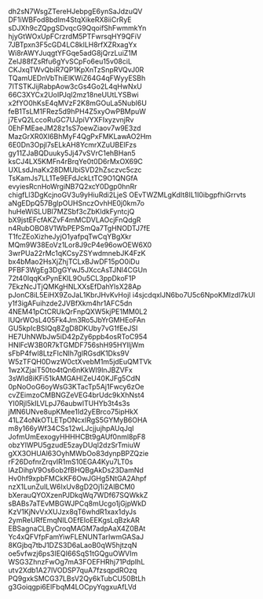 dh2sN7WsgZTereHJebpgE6ynSaJdzuQV
DF1iWBFod8bdIm4StqXikeRX8iiCrRyE
sDJXh9cZQpgSDvqcG9QqoifShFwmmkYn
hjyGtWOxUpFCrzrdM5PTFwrsqHY9QFiV
7JBTpxn3F5cGD4LC8klLH8rfXZRxagYx
Wi8rAWYJuqgtYFGqe5adG8jQrzLuiZ1M
ZelJ88fZsRfu6gYvSCpFo6eu15v08ciL
CKJxqTWvQbiR7QP1KpXnTzSnpRVQvJ0R
TQamUEDnVbThiElKWiZ64G4qFWyyESBh
7ITSTKJijRabpAow3cGs4Go2L4qHwNxU
66C3XYCx2UoIPJql2mz18neUUtLYSBwi
x2fYO0hKsE4qMVzF2K8mGOuLa5NubI6U
feB1TsLM1FRez5d9hPH4Z5xyOwPBMpuW
j7EvQ2LccoRuGC7UJpiVYXFIxyzvnjRv
0EhFMEaeJM28z1sS7oewZiaov7w9E3zd
MazGrXR0XI6BhMyF4QgPxFMKLawAO2Hm
6E0Dn3Opjl7sELkAH8YcmrXZuUBElFzs
gy11ZJaBQDuuky5Jj47vSVrC1ehBHan5
ksCJ4LX5KMFn4rBrqYe0t0D6rMxOX69C
UXLsdJnaKx28DMUbiSVD2hZsczvc5czc
TsKamJs7LL1Te9EFdJckLtTC9O1QNGfA
evyiesRcnHoWrgiNB7Q2xcY0Dgp0hnRr
chigfLl3DgKcjnoGV3u9yHiuRdi2LjeS
OEvTWZMLgKdIt8IL1I0ibgpfhiGrrvts
aNgEDpQ57BglpOUHSnczOvhHE0j0km7o
huHeWiSLUBl7MZSbf3cZbKldkFyntcjQ
bX9jstEFcfAKZvF4mMCDVLAOcjFnQdgR
n4RubOBO8V1WbPEPSmQa7TgHNODTJ7fE
T1fcZEoXizheJyjO1yafpqTwCqYBgXkr
MQm9W38EoVz1Lor8J9cP4e96owOEW6X0
3wrPUa22rMc1qKCsyZSYwdmnebJK4FzK
bx4bMao2HsXjZhjTCLxBJwDF15pO0iDu
PFBF3WgEg3DgGYwJ5JXccAsTJNl4CGUn
72t40IqqKxPynEKIL9Ou5CL3ppDkoF1P
7EkzNcJTjQMKgHNLXXsEfDahYlsX28Ap
pJonC8iL5EiHX9ZoJaL1KbrJHvKvHojl
i4sjcdqxlJN6bo7U5c6NpoKMIzdI7kUl
y1f3igAFuihzde2JVBfXkm4hr1AFC5dn
4NEM41pCtCRUkQrFnpQXW5kjPE1MM0L2
lUQrWOsL405Fk4Jm3Ro5JbYrGMHEoFAn
GU5kpIcBSIQq8ZgD8DKUby7vG1fEeJSI
HE7UhNWbJw5iD42pZy6ppb4osRToC954
HNlFcW3B0R7kTGMDF756shH95HYlljWm
sFbP4fwl8LtzFIcNIh7glRGsdK1Dks9V
W5zTFQH0DwzW0ctXvebM1m5jdEuQMTVk
1wzXZjaiT50to4tQn6nKkWI9lnJBZVFx
3sWld8iKFi51kAMGAHIZeU40KJFg5CdN
0pNoOoG6oyWsG3KTacTp5Aj1Fwcy6zOe
cvZEimzoCMBNGZeVEG4brUdc9kXhNst4
YI0Rjl5kILVLpJ76aubwlTUHYb3t4s3s
jMN6UNve8upKMee1Id2yEBrco75ipHkX
41LZ4oNkOTLETpONcxIRgS5GYMyB6OHA
m8y166yWf34CSs12wLJcjjujhpAUqJqI
JofmUmEexogyHHHHCBt9gAUf0nml8pF8
obzYlWPU5gzudE5zayDUql2dzSrTmiuW
gXX3OHUAl63OyhMWbOo83dynpBPZQzie
rF26DofnrZrqvIR1mS10EGA4Kyu7LT0s
lAzDihpV9Os6ob2fBHQBgAkDs23DamNd
Hv0hf9xpbFMCkKF6OwJGHg5NtGA2Ahpf
nzX1LunZuILW6IxUv8gD2Oj1i2AlBCM0
bXerauQYOXzenPJDkqWq7WDf67SQWkkZ
sBABs7aTEvMBGWJPCq8mUcgo1jGjpWkD
KzV1KjNvVxXUJzx8qT6whdR1xax1dyJs
2ymReURfEmqNILOEfEIoEEKgsLqBzkAR
EBSagnaCLByCroqMAGM7adpAaX4Z0BAt
Yc4xQFVfpFamYiwFLENUNTarIwmGASaJ
8KGjbq7tbJ1DZS3D6aLaoB0qW5hjtzqN
oe5vfwzj6ps3IEQI66SqS1tGQguOWVIm
WSG3ZhnzFwOg7mA3FOEFHRhj71PdpIhL
utv2Xdb1A27lVODSP7quA7fzsqpdROzq
PQ9gxkSMCG37LBsV2Qy6kTubCU50BtLh
g3Goiqgpi6ElFbqM4LOCpyYqgxuAfLVd
